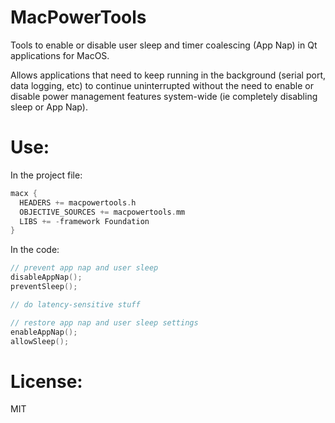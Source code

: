 # MacPowerTools
Tools to enable or disable user sleep and timer coalescing (App Nap) in Qt applications for MacOS.

Allows applications that need to keep running in the background (serial port, data logging, etc) to continue uninterrupted without the need to enable or disable power management features system-wide (ie completely disabling sleep or App Nap).


# Use:
In the project file:

```C
macx {
  HEADERS += macpowertools.h
  OBJECTIVE_SOURCES += macpowertools.mm
  LIBS += -framework Foundation
}
```

In the code:

```C
// prevent app nap and user sleep
disableAppNap();
preventSleep();

// do latency-sensitive stuff

// restore app nap and user sleep settings
enableAppNap();
allowSleep();
```
# License:
MIT
